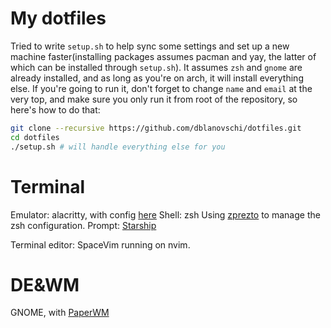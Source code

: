 # My dotfiles

Tried to write `setup.sh` to help sync some settings and set up a new machine faster(installing packages assumes pacman and yay,
the latter of which can be installed through `setup.sh`). It assumes `zsh` and `gnome` are already installed, and as long as you're
on arch, it will install everything else. If you're going to run it, don't forget to change `name` and `email` at the very top, and
make sure you only run it from root of the repository, so here's how to do that:

```sh
git clone --recursive https://github.com/dblanovschi/dotfiles.git
cd dotfiles
./setup.sh # will handle everything else for you
```

# Terminal
Emulator: alacritty, with config [here](alacritty.yml)
Shell: zsh
Using [zprezto](https://github.com/sorin-ionescu/prezto) to manage the zsh configuration.
Prompt: [Starship](https://github.com/starship/starship)

Terminal editor: SpaceVim running on nvim.

# DE&WM
GNOME, with [PaperWM](https://github.com/paperwm/PaperWM)
